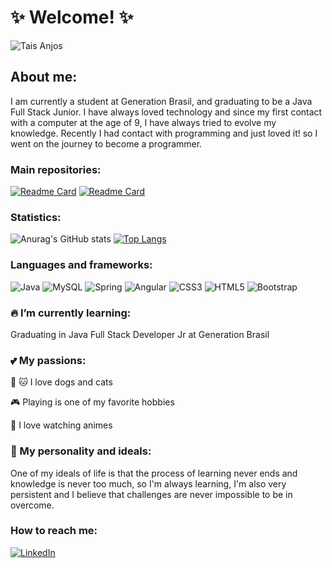 

<!--
**TaisAnjos/TaisAnjos** is a ✨ _special_ ✨ repository because its `README.md` (this file) appears on your GitHub profile.

Here are some ideas to get you started:

- 🔭 I’m currently working on ...
- 🌱 I’m currently learning ...
- 👯 I’m looking to collaborate on ...
- 🤔 I’m looking for help with ...
- 💬 Ask me about ...
- 📫 How to reach me: ...
- 😄 Pronouns: ...
- ⚡ Fun fact: ...
-->

<h1>✨ Welcome! ✨ </h1>

![Tais Anjos](https://user-images.githubusercontent.com/79381531/169381801-f77a485e-bf2f-4046-b70a-70bce30d50fc.gif)

<h2>About me:</h2>
I am currently a student at Generation Brasil, and graduating to be a Java Full Stack Junior. 
 I have always loved technology and since my first contact with a computer at the age of 9, I have always tried to evolve my knowledge. Recently I had contact with programming and just loved it! so I went on the journey to become a programmer.

 <h3> Main repositories: </h3>
 
[![Readme Card](https://github-readme-stats.vercel.app/api/pin/?username=TaisAnjos&repo=ProjetoIntegrador)](https://github.com/TaisAnjos/ProjetoIntegrador)
[![Readme Card](https://github-readme-stats.vercel.app/api/pin/?username=TaisAnjos&repo=blogPessoal)](https://github.com/TaisAnjos/blogPessoal)
 
 <h3> Statistics: </h3>
 
 ![Anurag's GitHub stats](https://github-readme-stats.vercel.app/api?username=TaisAnjos&show_icons=true&theme=midnight-purple)
 [![Top Langs](https://github-readme-stats.vercel.app/api/top-langs/?username=TaisAnjos&layout=midnight-purple)](https://github.com/TaisAnjos/github-readme-stats)
 
<h3>Languages and frameworks: </h3>

![Java](https://img.shields.io/badge/java-%23ED8B00.svg?style=for-the-badge&logo=java&logoColor=white)
![MySQL](https://img.shields.io/badge/mysql-%2300f.svg?style=for-the-badge&logo=mysql&logoColor=white)
![Spring](https://img.shields.io/badge/spring-%236DB33F.svg?style=for-the-badge&logo=spring&logoColor=white)
![Angular](https://img.shields.io/badge/angular-%23DD0031.svg?style=for-the-badge&logo=angular&logoColor=white)
![CSS3](https://img.shields.io/badge/css3-%231572B6.svg?style=for-the-badge&logo=css3&logoColor=white)
![HTML5](https://img.shields.io/badge/html5-%23E34F26.svg?style=for-the-badge&logo=html5&logoColor=white)
![Bootstrap](https://img.shields.io/badge/bootstrap-%23563D7C.svg?style=for-the-badge&logo=bootstrap&logoColor=white)

<h3>  🔥 I’m currently learning: </h3>

Graduating in Java Full Stack Developer Jr at Generation Brasil

<h3> 💕 My passions: </h3>

<p> 🐶 🐱 I love dogs and cats <p>
<p> 🎮 Playing is one of my favorite hobbies <p>
<p> 💞 I love watching animes <p>

<h3> 🤔 My personality and ideals: </h3>
 
 <p> One of my ideals of life is that the process of learning never ends and knowledge is never too much, so I'm always learning, I'm also very persistent and I believe that challenges are never impossible to be in overcome. <p>

<h3> How to reach me: </h3>

<a href="https://www.linkedin.com/in/tais-alves/">![LinkedIn](https://img.shields.io/badge/linkedin-%230077B5.svg?style=for-the-badge&logo=linkedin&logoColor=white)</a> 
